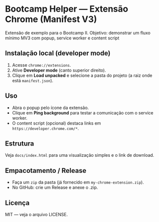 # Bootcamp Helper — Extensão Chrome (Manifest V3)

Extensão de exemplo para o Bootcamp II. Objetivo: demonstrar um fluxo mínimo MV3 com popup, service worker e content script

## Instalação local (developer mode)
1. Acesse `chrome://extensions`.
2. Ative **Developer mode** (canto superior direito).
3. Clique em **Load unpacked** e selecione a pasta do projeto (a raiz onde está `manifest.json`).

## Uso
- Abra o popup pelo ícone da extensão.
- Clique em **Ping background** para testar a comunicação com o service worker.
- O content script (opcional) destaca links em `https://developer.chrome.com/*`.

## Estrutura
Veja `docs/index.html` para uma visualização simples e o link de download.

## Empacotamento / Release
- Faça um `zip` da pasta (já fornecido em `my-chrome-extension.zip`).
- No GitHub: crie um Release e anexe o .zip.

## Licença
MIT — veja o arquivo LICENSE.
